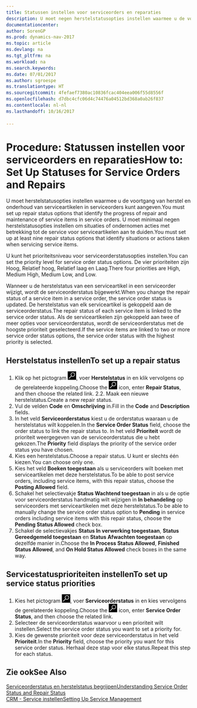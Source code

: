 ```yaml
---
title: Statussen instellen voor serviceorders en reparaties
description: U moet negen herstelstatusopties instellen waarmee u de voortgang van herstel en onderhoud van serviceartikelen in serviceorders kunt aangeven.
documentationcenter: 
author: SorenGP
ms.prod: dynamics-nav-2017
ms.topic: article
ms.devlang: na
ms.tgt_pltfrm: na
ms.workload: na
ms.search.keywords: 
ms.date: 07/01/2017
ms.author: sgroespe
ms.translationtype: HT
ms.sourcegitcommit: 4fefaef7380ac10836fcac404eea006f55d8556f
ms.openlocfilehash: d7dbc4cfc06d4c74476a04512bd368a0ab26f837
ms.contentlocale: nl-nl
ms.lasthandoff: 10/16/2017

---
```

# <a name="how-to-set-up-statuses-for-service-orders-and-repairs"></a><span data-ttu-id="6bc25-103">Procedure: Statussen instellen voor serviceorders en reparaties</span><span class="sxs-lookup"><span data-stu-id="6bc25-103">How to: Set Up Statuses for Service Orders and Repairs</span></span>
<span data-ttu-id="6bc25-104">U moet herstelstatusopties instellen waarmee u de voortgang van herstel en onderhoud van serviceartikelen in serviceorders kunt aangeven.</span><span class="sxs-lookup"><span data-stu-id="6bc25-104">You must set up repair status options that identify the progress of repair and maintenance of service items in service orders.</span></span> <span data-ttu-id="6bc25-105">U moet minimaal negen herstelstatusopties instellen om situaties of ondernomen acties met betrekking tot de service voor serviceartikelen aan te duiden.</span><span class="sxs-lookup"><span data-stu-id="6bc25-105">You must set up at least nine repair status options that identify situations or actions taken when servicing service items.</span></span>  

<span data-ttu-id="6bc25-106">U kunt het prioriteitsniveau voor serviceorderstatusopties instellen.</span><span class="sxs-lookup"><span data-stu-id="6bc25-106">You can set the priority level for service order status options.</span></span> <span data-ttu-id="6bc25-107">De vier prioriteiten zijn Hoog, Relatief hoog, Relatief laag en Laag.</span><span class="sxs-lookup"><span data-stu-id="6bc25-107">There four priorities are High, Medium High, Medium Low, and Low.</span></span>  
  
<span data-ttu-id="6bc25-108">Wanneer u de herstelstatus van een serviceartikel in een serviceorder wijzigt, wordt de serviceorderstatus bijgewerkt.</span><span class="sxs-lookup"><span data-stu-id="6bc25-108">When you change the repair status of a service item in a service order, the service order status is updated.</span></span> <span data-ttu-id="6bc25-109">De herstelstatus van elk serviceartikel is gekoppeld aan de serviceorderstatus.</span><span class="sxs-lookup"><span data-stu-id="6bc25-109">The repair status of each service item is linked to the service order status.</span></span> <span data-ttu-id="6bc25-110">Als de serviceartikelen zijn gekoppeld aan twee of meer opties voor serviceorderstatus, wordt de serviceorderstatus met de hoogste prioriteit geselecteerd.</span><span class="sxs-lookup"><span data-stu-id="6bc25-110">If the service items are linked to two or more service order status options, the service order status with the highest priority is selected.</span></span>  

## <a name="to-set-up-a-repair-status"></a><span data-ttu-id="6bc25-111">Herstelstatus instellen</span><span class="sxs-lookup"><span data-stu-id="6bc25-111">To set up a repair status</span></span>  
1. <span data-ttu-id="6bc25-112">Klik op het pictogram ![Zoeken naar pagina of rapport](media/ui-search/search_small.png "pictogram Zoeken naar pagina of rapport"), voer **Herstelstatus** in en klik vervolgens op de gerelateerde koppeling.</span><span class="sxs-lookup"><span data-stu-id="6bc25-112">Choose the ![Search for Page or Report](media/ui-search/search_small.png "Search for Page or Report icon") icon, enter **Repair Status**, and then choose the related link.</span></span> <span data-ttu-id="6bc25-113">2.</span><span class="sxs-lookup"><span data-stu-id="6bc25-113">2.</span></span> <span data-ttu-id="6bc25-114">Maak een nieuwe herstelstatus.</span><span class="sxs-lookup"><span data-stu-id="6bc25-114">Create a new repair status.</span></span>  
3. <span data-ttu-id="6bc25-115">Vul de velden **Code** en **Omschrijving** in.</span><span class="sxs-lookup"><span data-stu-id="6bc25-115">Fill in the **Code** and **Description** fields.</span></span>  
4. <span data-ttu-id="6bc25-116">In het veld **Serviceorderstatus** kiest u de orderstatus waaraan u de herstelstatus wilt koppelen.</span><span class="sxs-lookup"><span data-stu-id="6bc25-116">In the **Service Order Status** field, choose the order status to link the repair status to.</span></span> <span data-ttu-id="6bc25-117">In het veld **Prioriteit** wordt de prioriteit weergegeven van de serviceorderstatus die u hebt gekozen.</span><span class="sxs-lookup"><span data-stu-id="6bc25-117">The **Priority** field displays the priority of the service order status you have chosen.</span></span>  
5. <span data-ttu-id="6bc25-118">Kies een herstelstatus.</span><span class="sxs-lookup"><span data-stu-id="6bc25-118">Choose a repair status.</span></span> <span data-ttu-id="6bc25-119">U kunt er slechts één kiezen.</span><span class="sxs-lookup"><span data-stu-id="6bc25-119">You can choose only one.</span></span>  
6. <span data-ttu-id="6bc25-120">Kies het veld **Boeken toegestaan** als u serviceorders wilt boeken met serviceartikelen met deze herstelstatus.</span><span class="sxs-lookup"><span data-stu-id="6bc25-120">To be able to post service orders, including service items, with this repair status, choose the **Posting Allowed** field.</span></span>  
7. <span data-ttu-id="6bc25-121">Schakel het selectievakje **Status Wachtend toegestaan** in als u de optie voor serviceorderstatus handmatig wilt wijzigen in **In behandeling** op serviceorders met serviceartikelen met deze herstelstatus.</span><span class="sxs-lookup"><span data-stu-id="6bc25-121">To be able to manually change the service order status option to **Pending** in service orders including service items with this repair status, choose the **Pending Status Allowed** check box.</span></span>  
8. <span data-ttu-id="6bc25-122">Schakel de selectievakjes **Status In verwerking toegestaan**, **Status Gereedgemeld toegestaan** en **Status Afwachten toegestaan** op dezelfde manier in.</span><span class="sxs-lookup"><span data-stu-id="6bc25-122">Choose the **In Process Status Allowed**, **Finished Status Allowed**, and **On Hold Status Allowed** check boxes in the same way.</span></span>
  
## <a name="to-set-up-service-status-priorities"></a><span data-ttu-id="6bc25-123">Servicestatusprioriteiten instellen</span><span class="sxs-lookup"><span data-stu-id="6bc25-123">To set up service status priorities</span></span>  
1. <span data-ttu-id="6bc25-124">Kies het pictogram ![Zoeken naar pagina of rapport](media/ui-search/search_small.png "pictogram Zoeken naar pagina of rapport"), voer **Serviceorderstatus** in en kies vervolgens de gerelateerde koppeling.</span><span class="sxs-lookup"><span data-stu-id="6bc25-124">Choose the ![Search for Page or Report](media/ui-search/search_small.png "Search for Page or Report icon") icon, enter **Service Order Status**, and then choose the related link.</span></span>  
2. <span data-ttu-id="6bc25-125">Selecteer de serviceorderstatus waarvoor u een prioriteit wilt instellen.</span><span class="sxs-lookup"><span data-stu-id="6bc25-125">Select the service order status you want to set a priority for.</span></span>  
3. <span data-ttu-id="6bc25-126">Kies de gewenste prioriteit voor deze serviceorderstatus in het veld **Prioriteit**.</span><span class="sxs-lookup"><span data-stu-id="6bc25-126">In the **Priority** field, choose the priority you want for this service order status.</span></span> <span data-ttu-id="6bc25-127">Herhaal deze stap voor elke status.</span><span class="sxs-lookup"><span data-stu-id="6bc25-127">Repeat this step for each status.</span></span>  
  
## <a name="see-also"></a><span data-ttu-id="6bc25-128">Zie ook</span><span class="sxs-lookup"><span data-stu-id="6bc25-128">See Also</span></span>  
[<span data-ttu-id="6bc25-129">Serviceorderstatus en herstelstatus begrijpen</span><span class="sxs-lookup"><span data-stu-id="6bc25-129">Understanding Service Order Status and Repair Status</span></span>]()  
[<span data-ttu-id="6bc25-130">CRM - Service instellen</span><span class="sxs-lookup"><span data-stu-id="6bc25-130">Setting Up Service Management</span></span>](service-setup-service.md)  

